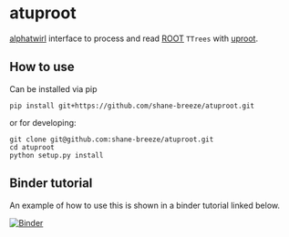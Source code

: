 # atuproot

[alphatwirl](https://github.com/alphatwirl/alphatwirl) interface to process and read [ROOT](https://root.cern.ch/) `TTrees` with [uproot](https://github.com/scikit-hep/uproot).

## How to use

Can be installed via pip
```
pip install git+https://github.com/shane-breeze/atuproot.git
```

or for developing:
```
git clone git@github.com:shane-breeze/atuproot.git
cd atuproot
python setup.py install
```

## Binder tutorial

An example of how to use this is shown in a binder tutorial linked below.

[![Binder](https://mybinder.org/badge.svg)](https://mybinder.org/v2/gh/shane-breeze/atuproot?filepath=binder%2Ftutorial.ipynb)
